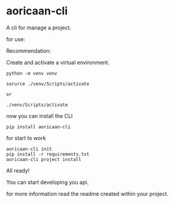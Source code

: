 # aoricaan-cli

A cli for manage a project.


for use:

Recommendation: 

Create and activate a virtual environment.
````commandline
python -m venv venv
````

````commandline
sorurce ./venv/Scripts/activate

or

./venv/Scripts/activate
````

now you can install the CLI

````commandline
pip install aoricaan-cli
````

for start to work

````commandline
aoricaan-cli init
pip install -r requirements.txt
aoricaan-cli project install
````

All ready!

You can start developing you api.

for more information read the readme created within your project.


